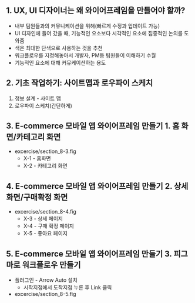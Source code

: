 ## 1. UX, UI 디자이너는 왜 와이어프레임을 만들어야 할까?
* 내부 팀원들과의 커뮤니케이션을 위해(빠르게 수정과 업데이트 가능)
* UI 디자인에 들어 갔을 때, 기능적인 요소보다 시각적인 요소에 집중적인 논의를 도와줌
* 색은 최대한 단색으로 사용하는 것을 추천
* 워크플로우를 지정해놓아서 개발자, PM등 팀원들이 이해하기 수월
* 기능적인 요소에 대해 커뮤케이션하는 용도

## 2. 기초 작업하기: 사이트맵과 로우파이 스케치
1. 정보 설계 - 사이트 맵
2. 로우파이 스케치(간단하게)

## 3. E-commerce 모바일 앱 와이어프레임 만들기 1. 홈 화면/카테고리 화면
* excercise/section_8-3.fig
  * X-1 - 홈화면
  * X-2 - 카테고리 화면

## 4. E-commerce 모바일 앱 와이어프레임 만들기 2. 상세 화면/구매확정 화면
* excercise/section_8-4.fig
  * X-3 - 상세 페이지
  * X-4 - 구매 확정 페이지
  * X-5 - 좋아요 페이지

## 5. E-commerce 모바일 앱 와이어프레임 만들기 3. 피그마로 워크플로우 만들기
* 플러그인 - Arrow Auto 설치
  * 시작지점에서 도착지점 누른 후 Link 클릭
* excercise/section_8-5.fig
